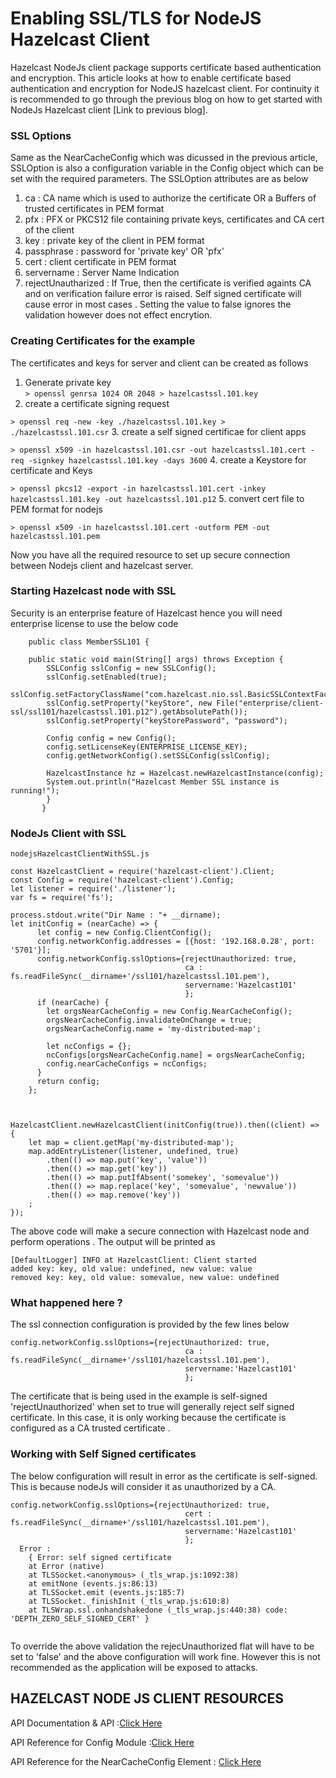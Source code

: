 # Enabling SSL/TLS for NodeJS Hazelcast Client
Hazelcast NodeJs client package supports certificate based authentication and encryption. This article looks at how to enable certificate based authentication and encryption for NodeJS hazelcast client. For continuity it is recommended to go through the previous blog on how to get started with NodeJs Hazelcast client  [Link to previous blog]. 

### SSL Options
Same as the NearCacheConfig which was dicussed in the previous article, SSLOption is also a configuration variable in the Config object which can be set with the required parameters. The SSLOption attributes are as below 

1. ca : CA name which is used to authorize the certificate OR a Buffers of trusted certificates in PEM format
2. pfx : PFX or PKCS12 file containing private keys, certificates and CA cert of the client
3. key : private key of the client in PEM format
4. passphrase : password for 'private key' OR 'pfx'
5. cert : client certificate in PEM format
6. servername : Server Name Indication
7. rejectUnautharized : If True, then the certificate is verified againts CA and on verification failure error is raised. Self signed certificate will cause error in most cases . Setting the value to false ignores the validation however does not effect encrytion.

### Creating Certificates for the example
The certificates and keys for server and client can be created as follows 
1.  Generate private key  
``` > openssl genrsa 1024 OR 2048 > hazelcastssl.101.key ```
2. create a certificate signing request

``` > openssl req -new -key ./hazelcastssl.101.key > ./hazelcastssl.101.csr ```
3. create a self signed certificae for client apps 

``` > openssl x509 -in hazelcastssl.101.csr -out hazelcastssl.101.cert -req -signkey hazelcastssl.101.key -days 3600 ```
4. create a Keystore for certificate and Keys 

```> openssl pkcs12 -export -in hazelcastssl.101.cert -inkey hazelcastssl.101.key -out hazelcastssl.101.p12```
5. convert cert file to PEM format for nodejs 

```> openssl x509 -in hazelcastssl.101.cert -outform PEM -out hazelcastssl.101.pem ```
 
Now you have all the required resource to set up secure connection between Nodejs client and hazelcast server.

### Starting Hazelcast node with SSL 
Security is an enterprise feature of Hazelcast hence you will need enterprise license to use the below code

```
    public class MemberSSL101 {

    public static void main(String[] args) throws Exception {
        SSLConfig sslConfig = new SSLConfig();
        sslConfig.setEnabled(true);
        sslConfig.setFactoryClassName("com.hazelcast.nio.ssl.BasicSSLContextFactory");
        sslConfig.setProperty("keyStore", new File("enterprise/client-ssl/ssl101/hazelcastssl.101.p12").getAbsolutePath());
        sslConfig.setProperty("keyStorePassword", "password");
        
        Config config = new Config();
        config.setLicenseKey(ENTERPRISE_LICENSE_KEY);
        config.getNetworkConfig().setSSLConfig(sslConfig);

        HazelcastInstance hz = Hazelcast.newHazelcastInstance(config);
        System.out.println("Hazelcast Member SSL instance is running!");
        }
       }
```
### NodeJs Client with SSL

```
nodejsHazelcastClientWithSSL.js

const HazelcastClient = require('hazelcast-client').Client;
const Config = require('hazelcast-client').Config;
let listener = require('./listener');
var fs = require('fs');

process.stdout.write("Dir Name : "+ __dirname);
let initConfig = (nearCache) => {
	  let config = new Config.ClientConfig();
	  config.networkConfig.addresses = [{host: '192.168.0.28', port: '5701'}];
	  config.networkConfig.sslOptions={rejectUnauthorized: true,
	                                   ca : fs.readFileSync(__dirname+'/ssl101/hazelcastssl.101.pem'),
	                                   servername:'Hazelcast101'
                                       };
	  if (nearCache) {
	    let orgsNearCacheConfig = new Config.NearCacheConfig();
	    orgsNearCacheConfig.invalidateOnChange = true;
	    orgsNearCacheConfig.name = 'my-distributed-map';

	    let ncConfigs = {};
	    ncConfigs[orgsNearCacheConfig.name] = orgsNearCacheConfig;
	    config.nearCacheConfigs = ncConfigs;
	  }
	  return config;
    };



HazelcastClient.newHazelcastClient(initConfig(true)).then((client) => {
    let map = client.getMap('my-distributed-map');
    map.addEntryListener(listener, undefined, true)
        .then(() => map.put('key', 'value'))
        .then(() => map.get('key'))
        .then(() => map.putIfAbsent('somekey', 'somevalue'))
        .then(() => map.replace('key', 'somevalue', 'newvalue'))
        .then(() => map.remove('key'))
    ;
});

```
The above code will make a secure connection with Hazelcast node and perform operations . The output will be printed as 
```
[DefaultLogger] INFO at HazelcastClient: Client started
added key: key, old value: undefined, new value: value
removed key: key, old value: somevalue, new value: undefined
```
### What happened here ?
The ssl connection configuration is  provided by the few lines below 
```
config.networkConfig.sslOptions={rejectUnauthorized: true,
	                                   ca : fs.readFileSync(__dirname+'/ssl101/hazelcastssl.101.pem'),
	                                   servername:'Hazelcast101'
                                       };
```
The certificate that is being used in the example is self-signed 'rejectUnauthorized' when set to true will generally reject self signed certificate. In this case, it is only working because the certificate is configured as a CA trusted certificate .
### Working with Self Signed certificates

The below configuration will result in error as the certificate is self-signed. This is because nodeJs will consider it as unauthorized by a CA. 
```
config.networkConfig.sslOptions={rejectUnauthorized: true,
	                                   cert : fs.readFileSync(__dirname+'/ssl101/hazelcastssl.101.pem'),
	                                   servername:'Hazelcast101'
                                       };
  Error :
    { Error: self signed certificate
    at Error (native)
    at TLSSocket.<anonymous> (_tls_wrap.js:1092:38)
    at emitNone (events.js:86:13)
    at TLSSocket.emit (events.js:185:7)
    at TLSSocket._finishInit (_tls_wrap.js:610:8)
    at TLSWrap.ssl.onhandshakedone (_tls_wrap.js:440:38) code: 'DEPTH_ZERO_SELF_SIGNED_CERT' }
                                   
```
To override the above validation the rejecUnauthorized flat will have to be set to 'false' and the above configuration will work fine. However this is not recommended as the application will be exposed to attacks.

## HAZELCAST NODE JS CLIENT RESOURCES
API Documentation & API :[Click Here](http://hazelcast.github.io/hazelcast-nodejs-client/api/0.6.1/docs/)

API Reference for Config Module :[Click Here](http://hazelcast.github.io/hazelcast-nodejs-client/api/0.6.1/docs/modules/_config_.html)

API Reference for the NearCacheConfig Element : [Click Here](http://hazelcast.github.io/hazelcast-nodejs-client/api/0.6.1/docs/classes/_config_.nearcacheconfig.html)
